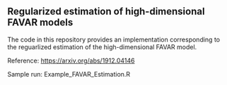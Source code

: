 ## Regularized estimation of high-dimensional FAVAR models

The code in this repository provides an implementation corresponding to the reguarlized estimation of the high-dimensional FAVAR model.

Reference: https://arxiv.org/abs/1912.04146

Sample run: Example_FAVAR_Estimation.R
